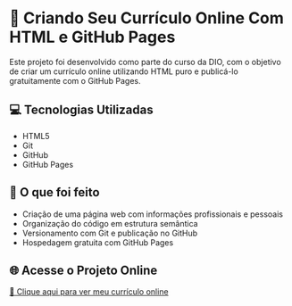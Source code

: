 # 📄 Criando Seu Currículo Online Com HTML e GitHub Pages

Este projeto foi desenvolvido como parte do curso da DIO, com o objetivo de criar um currículo online utilizando HTML puro e publicá-lo gratuitamente com o GitHub Pages.

## 💻 Tecnologias Utilizadas

- HTML5  
- Git  
- GitHub  
- GitHub Pages

## 🚀 O que foi feito

- Criação de uma página web com informações profissionais e pessoais  
- Organização do código em estrutura semântica  
- Versionamento com Git e publicação no GitHub  
- Hospedagem gratuita com GitHub Pages

## 🌐 Acesse o Projeto Online

[🔗 Clique aqui para ver meu currículo online](https://aryannyglv.github.io/cv/)  
